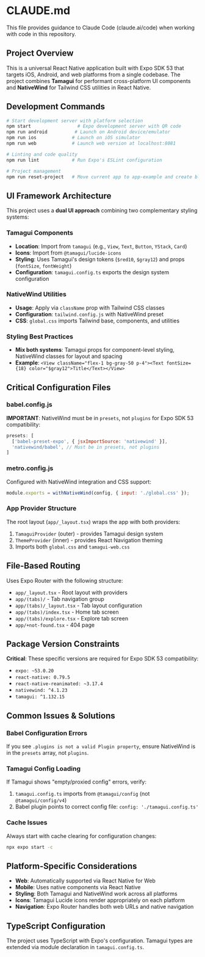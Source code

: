 # CLAUDE.md

This file provides guidance to Claude Code (claude.ai/code) when working with code in this repository.

## Project Overview

This is a universal React Native application built with Expo SDK 53 that targets iOS, Android, and web platforms from a single codebase. The project combines **Tamagui** for performant cross-platform UI components and **NativeWind** for Tailwind CSS utilities in React Native.

## Development Commands

```bash
# Start development server with platform selection
npm start                 # Expo development server with QR code
npm run android          # Launch on Android device/emulator
npm run ios             # Launch on iOS simulator
npm run web             # Launch web version at localhost:8081

# Linting and code quality
npm run lint            # Run Expo's ESLint configuration

# Project management
npm run reset-project   # Move current app to app-example and create blank app directory
```

## UI Framework Architecture

This project uses a **dual UI approach** combining two complementary styling systems:

### Tamagui Components
- **Location**: Import from `tamagui` (e.g., `View`, `Text`, `Button`, `YStack`, `Card`)
- **Icons**: Import from `@tamagui/lucide-icons`
- **Styling**: Uses Tamagui's design tokens (`$red10`, `$gray12`) and props (`fontSize`, `fontWeight`)
- **Configuration**: `tamagui.config.ts` exports the design system configuration

### NativeWind Utilities  
- **Usage**: Apply via `className` prop with Tailwind CSS classes
- **Configuration**: `tailwind.config.js` with NativeWind preset
- **CSS**: `global.css` imports Tailwind base, components, and utilities

### Styling Best Practices
- **Mix both systems**: Tamagui props for component-level styling, NativeWind classes for layout and spacing
- **Example**: `<View className="flex-1 bg-gray-50 p-4"><Text fontSize={18} color="$gray12">Title</Text></View>`

## Critical Configuration Files

### babel.config.js
**IMPORTANT**: NativeWind must be in `presets`, not `plugins` for Expo SDK 53 compatibility:
```javascript
presets: [
  ['babel-preset-expo', { jsxImportSource: 'nativewind' }],
  'nativewind/babel', // Must be in presets, not plugins
]
```

### metro.config.js
Configured with NativeWind integration and CSS support:
```javascript
module.exports = withNativeWind(config, { input: './global.css' });
```

### App Provider Structure
The root layout (`app/_layout.tsx`) wraps the app with both providers:
1. `TamaguiProvider` (outer) - provides Tamagui design system
2. `ThemeProvider` (inner) - provides React Navigation theming
3. Imports both `global.css` and `tamagui-web.css`

## File-Based Routing

Uses Expo Router with the following structure:
- `app/_layout.tsx` - Root layout with providers
- `app/(tabs)/` - Tab navigation group
- `app/(tabs)/_layout.tsx` - Tab layout configuration
- `app/(tabs)/index.tsx` - Home tab screen
- `app/(tabs)/explore.tsx` - Explore tab screen
- `app/+not-found.tsx` - 404 page

## Package Version Constraints

**Critical**: These specific versions are required for Expo SDK 53 compatibility:
- `expo: ~53.0.20`
- `react-native: 0.79.5`
- `react-native-reanimated: ~3.17.4`
- `nativewind: ^4.1.23`
- `tamagui: ^1.132.15`

## Common Issues & Solutions

### Babel Configuration Errors
If you see `.plugins is not a valid Plugin property`, ensure NativeWind is in the `presets` array, not `plugins`.

### Tamagui Config Loading
If Tamagui shows "empty/proxied config" errors, verify:
1. `tamagui.config.ts` imports from `@tamagui/config` (not `@tamagui/config/v4`)
2. Babel plugin points to correct config file: `config: './tamagui.config.ts'`

### Cache Issues
Always start with cache clearing for configuration changes:
```bash
npx expo start -c
```

## Platform-Specific Considerations

- **Web**: Automatically supported via React Native for Web
- **Mobile**: Uses native components via React Native
- **Styling**: Both Tamagui and NativeWind work across all platforms
- **Icons**: Tamagui Lucide icons render appropriately on each platform
- **Navigation**: Expo Router handles both web URLs and native navigation

## TypeScript Configuration

The project uses TypeScript with Expo's configuration. Tamagui types are extended via module declaration in `tamagui.config.ts`.